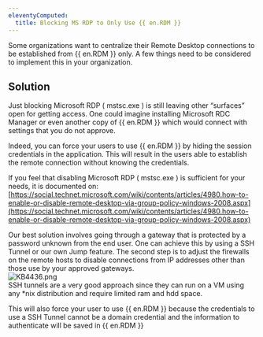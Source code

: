 ```yaml
---
eleventyComputed:
  title: Blocking MS RDP to Only Use {{ en.RDM }}
---
```

Some organizations want to centralize their Remote Desktop connections to be established from {{ en.RDM }} only. A few things need to be considered to implement this in your organization.
## Solution
Just blocking Microsoft RDP ( mstsc.exe ) is still leaving other “surfaces” open for getting access. One could imagine installing Microsoft RDC Manager or even another copy of {{ en.RDM }} which would connect with settings that you do not approve.  

Indeed, you can force your users to use {{ en.RDM }} by hiding the session credentials in the application. This will result in the users able to establish the remote connection without knowing the credentials.  

If you feel that disabling Microsoft RDP ( mstsc.exe ) is sufficient for your needs, it is documented on: [https://social.technet.microsoft.com/wiki/contents/articles/4980.how-to-enable-or-disable-remote-desktop-via-group-policy-windows-2008.aspx](https://social.technet.microsoft.com/wiki/contents/articles/4980.how-to-enable-or-disable-remote-desktop-via-group-policy-windows-2008.aspx)  

Our best solution involves going through a gateway that is protected by a password unknown from the end user. One can achieve this by using a SSH Tunnel or our own Jump feature. The second step is to adjust the firewalls on the remote hosts to disable connections from IP addresses other than those use by your approved gateways.  
![KB4436.png](/img/en/kb/KB4436.png)  
SSH tunnels are a very good approach since they can run on a VM using any *nix distribution and require limited ram and hdd space.  

This will also force your user to use {{ en.RDM }} because the credentials to use a SSH Tunnel cannot be a domain credential and the information to authenticate will be saved in {{ en.RDM }}

